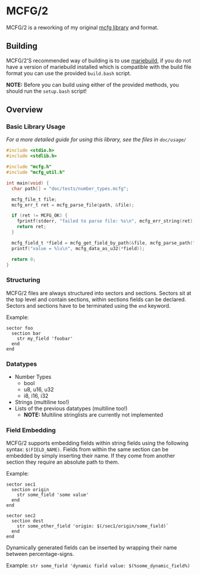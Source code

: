 # MCFG/2
MCFG/2 is a reworking of my original [mcfg library](https://github.com/FelixEcker/mcfg) and format.

## Building
MCFG/2'S recommended way of building is to use [mariebuild](https://github.com/FelixEcker/mariebuild),
if you do not have a version of mariebuild installed which is compatible with
the build file format you can use the provided `build.bash` script.

**NOTE:** Before you can build using either of the provided methods, you should
run the `setup.bash` script!

## Overview
### Basic Library Usage
*For a more detailed guide for using this library, see the files in `doc/usage/`*

```c
#include <stdio.h>
#include <stdlib.h>

#include "mcfg.h"
#include "mcfg_util.h"

int main(void) {
  char path[] = "doc/tests/number_types.mcfg";

  mcfg_file_t file;
  mcfg_err_t ret = mcfg_parse_file(path, &file);

  if (ret != MCFG_OK) {
    fprintf(stderr, "failed to parse file: %s\n", mcfg_err_string(ret));
    return ret;
  }

  mcfg_field_t *field = mcfg_get_field_by_path(&file, mcfg_parse_path("/test/numbers/u32_12312312"));
  printf("value = %lu\n", mcfg_data_as_u32(*field));

  return 0;
}
```

### Structuring
MCFG/2 files are always structured into sectors and sections. Sectors sit at the
top level and contain sections, within sections fields can be declared. Sectors
and sections have to be terminated using the `end` keyword.

Example:
```mcfg
sector foo
  section bar
    str my_field 'foobar'
  end
end
```

### Datatypes
- Number Types
  - bool
  - u8, u16, u32
  - i8, i16, i32
- Strings (multiline too!)
- Lists of the previous datatypes (multiline too!)
  - **NOTE:** Multiline stringlists are currently not implemented

### Field Embedding
MCFG/2 supports embedding fields within string fields using the following
syntax: `$(FIELD_NAME)`. Fields from within the same section can be embedded by
simply inserting their name. If they come from another section they require an
absolute path to them.

Example:
```mcfg
sector sec1
  section origin
    str some_field 'some value'
  end
end

sector sec2
  section dest
    str some_other_field 'origin: $(/sec1/origin/some_field)`
  end
end
```

Dynamically generated fields can be inserted by wrapping their name between
percentage-signs.

Example:
`str some_field 'dynamic field value: $(%some_dynamic_field%)`
